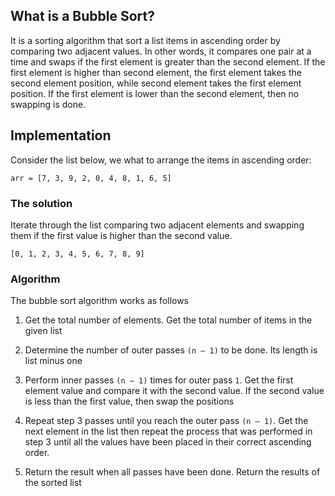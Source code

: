 ## What is a Bubble Sort?


It is a sorting algorithm that sort a list items in ascending order by comparing two adjacent values. 
In other words, it compares one pair at a time and swaps if the first element is greater than the second element.
If the first element is higher than second element, the first element takes the second element position, while second element takes the first element position. 
If the first element is lower than the second element, then no swapping is done.


## Implementation
Consider the list below, we what to arrange the items in ascending order:

`arr = [7, 3, 9, 2, 0, 4, 8, 1, 6, 5]`


### The solution
Iterate through the list comparing two adjacent elements and swapping them if the first value is higher than the second value.

`[0, 1, 2, 3, 4, 5, 6, 7, 8, 9]`


### Algorithm
The bubble sort algorithm works as follows

1. Get the total number of elements. Get the total number of items in the given list

2. Determine the number of outer passes `(n – 1)` to be done. Its length is list minus one

3. Perform inner passes `(n – 1)` times for outer pass `1`. Get the first element value and compare it with the second value. If the second value is less than the first value, then swap the positions

4. Repeat step 3 passes until you reach the outer pass `(n – 1)`. Get the next element in the list then repeat the process that was performed in step 3 until all the values have been placed in their correct ascending order.

5. Return the result when all passes have been done. Return the results of the sorted list
